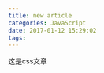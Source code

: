 ```yaml
---
title: new article
categories: JavaScript
date: 2017-01-12 15:29:02
tags:
---
```

 这是css文章
 <!--more-->